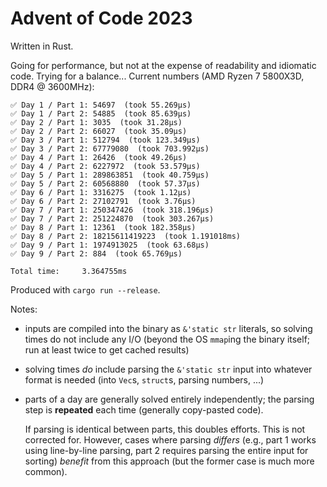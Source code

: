 # Advent of Code 2023

Written in Rust.

Going for performance, but not at the expense of readability and idiomatic code.
Trying for a balance... Current numbers (AMD Ryzen 7 5800X3D, DDR4 @ 3600MHz):

```text
✅ Day 1 / Part 1: 54697  (took 55.269µs)
✅ Day 1 / Part 2: 54885  (took 85.639µs)
✅ Day 2 / Part 1: 3035  (took 31.28µs)
✅ Day 2 / Part 2: 66027  (took 35.09µs)
✅ Day 3 / Part 1: 512794  (took 123.349µs)
✅ Day 3 / Part 2: 67779080  (took 703.992µs)
✅ Day 4 / Part 1: 26426  (took 49.26µs)
✅ Day 4 / Part 2: 6227972  (took 53.579µs)
✅ Day 5 / Part 1: 289863851  (took 40.759µs)
✅ Day 5 / Part 2: 60568880  (took 57.37µs)
✅ Day 6 / Part 1: 3316275  (took 1.12µs)
✅ Day 6 / Part 2: 27102791  (took 3.76µs)
✅ Day 7 / Part 1: 250347426  (took 318.196µs)
✅ Day 7 / Part 2: 251224870  (took 303.267µs)
✅ Day 8 / Part 1: 12361  (took 182.358µs)
✅ Day 8 / Part 2: 18215611419223  (took 1.191018ms)
✅ Day 9 / Part 1: 1974913025  (took 63.68µs)
✅ Day 9 / Part 2: 884  (took 65.769µs)

Total time:     3.364755ms
```

Produced with `cargo run --release`.

Notes:

- inputs are compiled into the binary as `&'static str` literals, so solving times do
  not include any I/O (beyond the OS `mmap`ing the binary itself; run at least twice to
  get cached results)
- solving times *do* include parsing the `&'static str` input into whatever format is
  needed (into `Vec`s, `struct`s, parsing numbers, ...)
- parts of a day are generally solved entirely independently; the parsing step is
  **repeated** each time (generally copy-pasted code).

  If parsing is identical between parts, this doubles efforts. This is not corrected
  for. However, cases where parsing *differs* (e.g., part 1 works using line-by-line
  parsing, part 2 requires parsing the entire input for sorting) *benefit* from this
  approach (but the former case is much more common).
